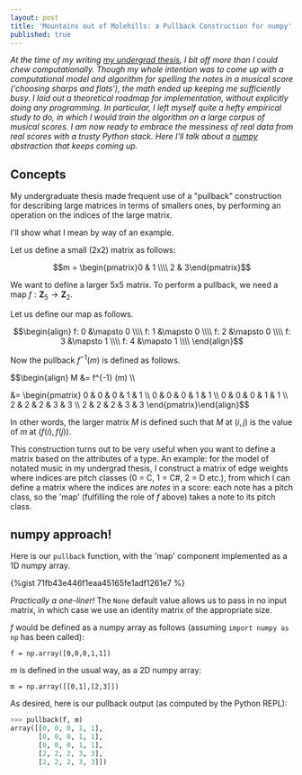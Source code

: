 ```yaml
---
layout: post
title: 'Mountains out of Molehills: a Pullback Construction for numpy'
published: true
---
```

_At the time of my writing [my undergrad thesis](https://dash.harvard.edu/handle/1/38779539), I bit off more than I could chew computationally. Though my whole intention was to come up with a computational model and algorithm for spelling the notes in a musical score ('choosing sharps and flats'), the math ended up keeping me sufficiently busy. I laid out a theoretical roadmap for implementation, without explicitly doing any programming. In particular, I left myself quite a hefty empirical study to do, in which I would train the algorithm on a large corpus of musical scores. I am now ready to embrace the messiness of real data from real scores with a trusty Python stack. Here I'll talk about a [numpy](https://numpy.org/doc/1.18/index.html) abstraction that keeps coming up._

## Concepts

My undergraduate thesis made frequent use of a "pullback" construction for describing large matrices in terms of smallers ones, by performing an operation on the indices of the large matrix. 

I'll show what I mean by way of an example.

Let us define a small (2x2) matrix as follows:

$$m = \begin{pmatrix}0 & 1 \\\\ 2 & 3\end{pmatrix}$$

We want to define a larger 5x5 matrix. To perform a pullback, we need a map $f: {\mathbf{Z}}_5 \to {\mathbf{Z}}_2$.

Let us define our map as follows.

$$\begin{align}
f: 0 &\mapsto 0 \\\\
f: 1 &\mapsto 0 \\\\
f: 2 &\mapsto 0 \\\\
f: 3 &\mapsto 1 \\\\
f: 4 &\mapsto 1 \\\\
\end{align}$$

Now the pullback $f^{-1}(m)$ is defined as follows. 

$$\begin{align} M &= f^{-1} (m) \\\\

&= \begin{pmatrix} 0 & 0 & 0 & 1 & 1 \\\\ 
                   0 & 0 & 0 & 1 & 1 \\\\
                   0 & 0 & 0 & 1 & 1 \\\\
                   2 & 2 & 2 & 3 & 3 \\\\
                   2 & 2 & 2 & 3 & 3 \end{pmatrix}\end{align}$$
                   
In other words, the larger matrix $M$ is defined such that $M$ at $(i, j)$ is the value of $m$ at $(f(i),f(j))$.

This construction turns out to be very useful when you want to define a matrix based on the attributes of a type. An example: for the model of notated music in my undergrad thesis, I construct a matrix of edge weights where indices are pitch classes (0 = C, 1 = C#, 2 = D etc.), from which I can define a matrix where the indices are _notes_ in a score: each note has a pitch class, so the 'map' (fulfilling the role of $f$ above) takes a note to its pitch class. 

## numpy approach!

Here is our `pullback` function, with the 'map' component implemented as a 1D numpy array.

{%gist 71fb43e446f1eaa45165fe1adf1261e7 %}

_Practically a one-liner!_ The `None` default value allows us to pass in no input matrix, in which case we use an identity matrix of the appropriate size. 

$f$ would be defined as a numpy array as follows (assuming `import numpy as np` has been called):

```
f = np.array([0,0,0,1,1])
```

$m$ is defined in the usual way, as a 2D numpy array:

```
m = np.array([[0,1],[2,3]])
```

As desired, here is our pullback output (as computed by the Python REPL):

```Python
>>> pullback(f, m)
array([[0, 0, 0, 1, 1],
       [0, 0, 0, 1, 1],
       [0, 0, 0, 1, 1],
       [2, 2, 2, 3, 3],
       [2, 2, 2, 3, 3]])
```

